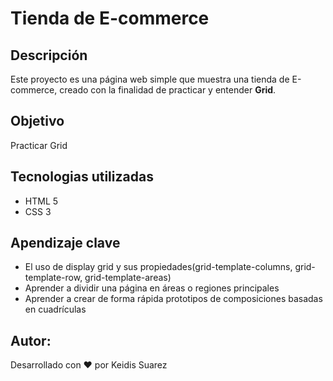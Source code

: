 # Tienda de E-commerce

## Descripción
Este proyecto es una página web simple que muestra una tienda de E-commerce, creado con la finalidad de practicar y entender **Grid**.

## Objetivo
Practicar Grid

## Tecnologias utilizadas
- HTML 5
- CSS 3

## Apendizaje clave
- El uso de display grid y sus propiedades(grid-template-columns, grid-template-row, grid-template-areas)
- Aprender a dividir una página en áreas o regiones principales
- Aprender a crear de forma rápida prototipos de composiciones basadas en cuadrículas

## Autor:
Desarrollado con ❤️ por Keidis Suarez